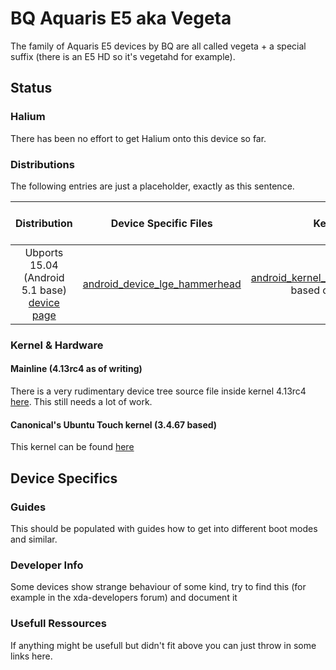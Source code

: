 # BQ Aquaris E5 aka Vegeta

The family of Aquaris E5 devices by BQ are all called vegeta +  a special suffix (there is an E5 HD so it's vegetahd for example).

## Status

### Halium

There has been no effort to get Halium onto this device so far.

### Distributions

The following entries are just a placeholder, exactly as this sentence.

|               Distribution               |          Device Specific Files           |                  Kernel                  | What works | What doesn't work |
| :--------------------------------------: | :--------------------------------------: | :--------------------------------------: | :--------: | :---------------: |
| Ubports 15.04 (Android 5.1 base) [device page](https://devices.ubports.com/#/hammerhead) | [android_device_lge_hammerhead](https://github.com/ubports/android_device_lge_hammerhead) | [android_kernel_lge_hammerhead](https://github.com/ubports/android_kernel_lge_hammerhead) based on v3.4.0 |     ?      |         ?         |


### Kernel & Hardware
#### Mainline (4.13rc4 as of writing)
There is a very rudimentary device tree source file inside kernel 4.13rc4 [here](https://git.kernel.org/pub/scm/linux/kernel/git/torvalds/linux.git/tree/arch/arm/boot/dts/mt6589-aquaris5.dts?h=v4.13-rc4). This still needs a lot of work.

#### Canonical's Ubuntu Touch kernel (3.4.67 based)
This kernel can be found [here](https://github.com/bq/aquaris-E5/tree/aquaris-E5-ubuntu-master)

## Device Specifics

### Guides

This should be populated with guides how to get into different boot modes and similar.

### Developer Info

Some devices show strange behaviour of some kind, try to find this (for example in the xda-developers forum) and document it

### Usefull Ressources
If anything might be usefull but didn't fit above you can just throw in some links here.